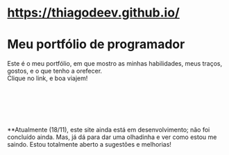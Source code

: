 
# https://thiagodeev.github.io/

<h1>Meu portfólio de programador</h1>

Este é o meu portfólio, em que mostro as minhas habilidades, meus traços, gostos, e o que tenho a orefecer.<br>
Clique no link, e boa viajem!
<br><br><br><br><br><br><br>
**Atualmente (18/11), este site ainda está em desenvolvimento; não foi concluído ainda.
Mas, já dá para dar uma olhadinha e ver como estou me saindo. Estou totalmente aberto a sugestões e melhorias!

